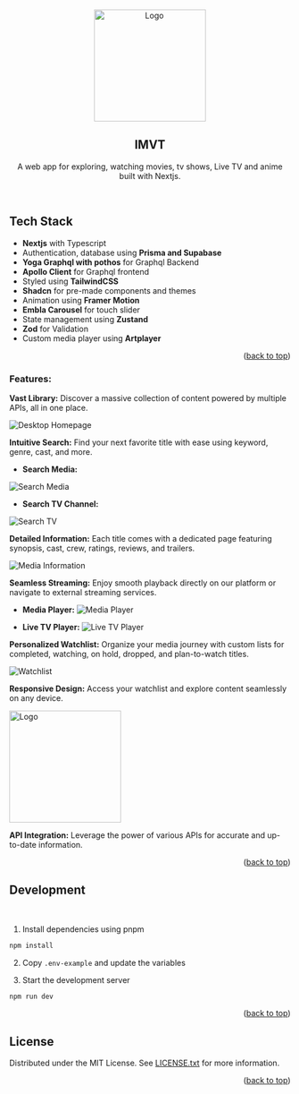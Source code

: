 <a name="readme-top"></a>

<!-- PROJECT LOGO -->
<br />
<div align="center">
  <a href="https://github.com/VISHWAJ33T/imvt-client">
    <img src="public/assets/logo.svg" alt="Logo" width="200" height="200">
  </a>

<!-- ![Logo](public/assets/logo.svg) -->

<h2 align="center">IMVT</h2>
  <p align="center">
    A web app for exploring, watching movies, tv shows, Live TV and anime built with Nextjs.
    <br />
  </p>
</div>
<br/>

<!-- <div align="center">
  <a href="https://github.com/VISHWAJ33T/imvt-client">
    <img src="public/assets/logo.svg" alt="screenshot">
  </a>
</div>
<br/> -->

<!-- TECH STACK -->

## Tech Stack

- **Nextjs** with Typescript
- Authentication, database using **Prisma and Supabase**
- **Yoga Graphql with pothos** for Graphql Backend
- **Apollo Client** for Graphql frontend
- Styled using **TailwindCSS**
- **Shadcn** for pre-made components and themes
- Animation using **Framer Motion**
- **Embla Carousel** for touch slider
- State management using **Zustand**
- **Zod** for Validation
- Custom media player using **Artplayer**

<p align="right">(<a href="#readme-top">back to top</a>)</p>

### Features:

**Vast Library:** Discover a massive collection of content powered by multiple APIs, all in one place.

![Desktop Homepage](public/assets/screenshots/desktop-homepage.png)

**Intuitive Search:** Find your next favorite title with ease using keyword, genre, cast, and more.

- **Search Media:**

![Search Media](public/assets/screenshots/desktop-search.png)

- **Search TV Channel:**

![Search TV](public/assets/screenshots/desktop-iptv-page.png)

**Detailed Information:** Each title comes with a dedicated page featuring synopsis, cast, crew, ratings, reviews, and trailers.

![Media Information](public/assets/screenshots/desktop-movie-page.png)

**Seamless Streaming:** Enjoy smooth playback directly on our platform or navigate to external streaming services.

- **Media Player:**
  ![Media Player](public/assets/screenshots/desktop-media-player.png)

- **Live TV Player:**
  ![Live TV Player](public/assets/screenshots/desktop-iptv-player.png)

**Personalized Watchlist:** Organize your media journey with custom lists for completed, watching, on hold, dropped, and plan-to-watch titles.

![Watchlist](public/assets/screenshots/desktop-watchlist.png)

**Responsive Design:** Access your watchlist and explore content seamlessly on any device.

<div align="start">
  <a >
    <img src="public/assets/screenshots/mobile-homepage.png" alt="Logo" width="200">
  </a>
</div>

<!-- ![Mobile Homepage](public/assets/screenshots/mobile-homepage.png) -->

**API Integration:** Leverage the power of various APIs for accurate and up-to-date information.

<p align="right">(<a href="#readme-top">back to top</a>)</p>

## Development

<br/>

1. Install dependencies using pnpm

```sh
npm install
```

2. Copy `.env-example` and update the variables

3. Start the development server

```sh
npm run dev
```

<p align="right">(<a href="#readme-top">back to top</a>)</p>

<!-- LICENSE -->

## License

Distributed under the MIT License. See [LICENSE.txt](https://github.com/VISHWAJ33T/imvt-client/blob/master/LICENSE.txt) for more information.

<p align="right">(<a href="#readme-top">back to top</a>)</p>
